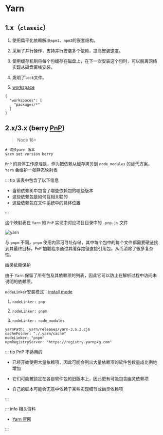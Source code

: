 # Yarn

## 1.x（`classic`）

1. 使用扁平化依赖解决`npm1`、`npm2`的嵌套结构。

2. 采用了并行操作，支持并行安装多个依赖，提高安装速度。

3. 使用缓存机制将每个包缓存在磁盘上，在下一次安装这个包时，可以脱离网络实现从磁盘离线安装。

4. 发明了`lock`文件。

5. [<u>workspace</u>](https://yarnpkg.com/features/workspaces)

```shell
{
  "workspaces": [
    "packages/*"
  ]
}
```

## 2.x/3.x (berry [<u>PnP</u>](https://yarnpkg.com/features/pnp))

> Node 18+

```shell
# 切换yarn 版本
yarn set version berry
```

`PnP` 的具体工作原理是，作为把依赖从缓存拷贝到 `node_modules` 的替代方案，`Yarn` 会维护一张静态映射表

::: tip 该表中包含了以下信息

- 当前依赖树中包含了哪些依赖包的哪些版本
- 这些依赖包是如何互相关联的
- 这些依赖包在文件系统中的具体位置

:::

这个映射表在 `Yarn` 的 `PnP` 实现中对应项目目录中的 `.pnp.js` 文件

![yarn](https://steinsgate.oss-cn-hangzhou.aliyuncs.com/yarn.png)

与 `pnpm` 不同，`pnpm` 使用内容可寻址存储，其中每个包中的每个文件都需要硬链接到其最终目标，`PnP` 加载程序通过其缓存路径直接引用包，从而消除了很多复杂性。

[幽灵依赖保护](https://yarnpkg.com/features/pnp#ghost-dependencies-protection)

由于 `Yarn` 保留了所有包及其依赖项的列表，因此它可以防止在解析过程中访问未说明的依赖项。

`nodeLinker`安装模式：[<u>install mode</u>](https://yarnpkg.com/features/linkers)

1. `nodeLinker: pnp`

2. `nodeLinker: pnpm`
3. `nodeLinker: node_modules`

```shell
yarnPath: .yarn/releases/yarn-3.6.3.cjs
cacheFolder: "./.yarn/cache"
nodeLinker: "pnpm"
npmRegistryServer: "https://registry.yarnpkg.com"
```

::: tip PnP 不适用的

- 已经开始使用大量依赖项，因此可能会列出大量依赖项的软件包数量成比例地增加

- 它们可能被锁定在各自软件包的旧版本上，因此更有可能包含幽灵依赖项

- 自己的脚本可能会无意中依赖于某些实现细节或幽灵依赖项

:::

::: info 相关资料

- [<u>Yarn 官网</u>](https://yarnpkg.com/)

:::
